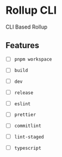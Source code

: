 # Rollup CLI

CLI Based Rollup

## Features

- [ ] `pnpm workspace` 
- [ ] `build`
- [ ] `dev`
- [ ] `release`
- [ ] `eslint`
- [ ] `prettier`
- [ ] `commitlint`
- [ ] `lint-staged`
- [ ] `typescript`

